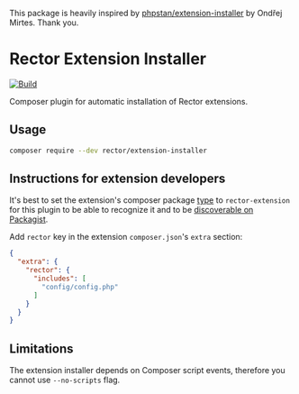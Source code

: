 This package is heavily inspired by [phpstan/extension-installer](https://github.com/phpstan/extension-installer) by Ondřej Mirtes. Thank you.

# Rector Extension Installer
[![Build](https://github.com/rectorphp/rector-installer/workflows/CI/badge.svg)](https://github.com/rectorphp/rector-installer/actions)

Composer plugin for automatic installation of Rector extensions.

## Usage

```bash
composer require --dev rector/extension-installer
```

## Instructions for extension developers

It's best to set the extension's composer package [type](https://getcomposer.org/doc/04-schema.md#type) to `rector-extension` for this plugin to be able to recognize it and to be [discoverable on Packagist](https://packagist.org/explore/?type=rector-extension).

Add `rector` key in the extension `composer.json`'s `extra` section:

```json
{
  "extra": {
    "rector": {
      "includes": [
        "config/config.php"
      ]
    }
  }
}
```

## Limitations

The extension installer depends on Composer script events, therefore you cannot use `--no-scripts` flag.
